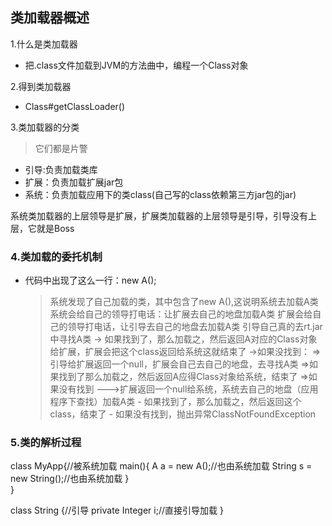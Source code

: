 ## 类加载器概述
1.什么是类加载器
- 把.class文件加载到JVM的方法曲中，编程一个Class对象

2.得到类加载器
- Class#getClassLoader()

3.类加载器的分类
>它们都是片警
- 引导:负责加载类库
- 扩展：负责加载扩展jar包
- 系统：负责加载应用下的类class(自己写的class依赖第三方jar包的jar)

系统类加载器的上层领导是扩展，扩展类加载器的上层领导是引导，引导没有上层，它就是Boss

### 4.类加载的委托机制
- 代码中出现了这么一行：new A();
	> 系统发现了自己加载的类，其中包含了new A(),这说明系统去加载A类
	> 系统会给自己的领导打电话：让扩展去自己的地盘加载A类
	> 扩展会给自己的领导打电话，让引导去自己的地盘去加载A类
	> 引导自己真的去rt.jar中寻找A类
		-> 如果找到了，那么加载之，然后返回A对应的Class对象给扩展，扩展会把这个class返回给系统这就结束了
		->如果没找到：
			=>引导给扩展返回一个null，扩展会自己去自己的地盘，去寻找A类
			=>如果找到了那么加载之，然后返回A应得Class对象给系统，结束了
			=>如果没有找到
			--->扩展返回一个null给系统，系统去自己的地盘（应用程序下查找）加载A类
			- 如果找到了，那么加载之，然后返回这个class，结束了
			- 如果没有找到，抛出异常ClassNotFoundException
			
			
### 5.类的解析过程
class MyApp{//被系统加载
	main(){
		A a = new A();//也由系统加载
		String s = new String();//也由系统加载
	}	
}

class String {//引导
	private Integer i;//直接引导加载
}
